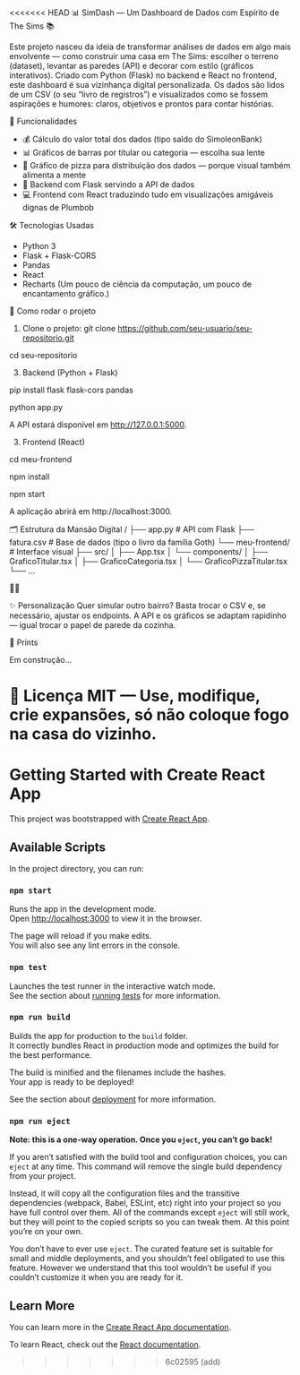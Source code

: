<<<<<<< HEAD
📊 SimDash — Um Dashboard de Dados com Espírito de The Sims 📚

Este projeto nasceu da ideia de transformar análises de dados em algo mais envolvente — como construir uma casa em The Sims: escolher o terreno (dataset), levantar as paredes (API) e decorar com estilo (gráficos interativos). Criado com Python (Flask) no backend e React no frontend, este dashboard é sua vizinhança digital personalizada.
Os dados são lidos de um CSV (o seu “livro de registros”) e visualizados como se fossem aspirações e humores: claros, objetivos e prontos para contar histórias.

🎯 Funcionalidades
- 💰 Cálculo do valor total dos dados (tipo saldo do SimoleonBank)
- 📊 Gráficos de barras por titular ou categoria — escolha sua lente
- 🧁 Gráfico de pizza para distribuição dos dados — porque visual também alimenta a mente
- 🔧 Backend com Flask servindo a API de dados
- 💻 Frontend com React traduzindo tudo em visualizações amigáveis dignas de Plumbob

🛠️ Tecnologias Usadas
- Python 3
- Flask + Flask-CORS
- Pandas
- React
- Recharts
(Um pouco de ciência da computação, um pouco de encantamento gráfico.)

🚀 Como rodar o projeto

1. Clone o projeto:
git clone https://github.com/seu-usuario/seu-repositorio.git

cd seu-repositorio

3. Backend (Python + Flask)
   
pip install flask flask-cors pandas

python app.py


A API estará disponível em http://127.0.0.1:5000.

3. Frontend (React)
   
cd meu-frontend

npm install

npm start


A aplicação abrirá em http://localhost:3000.

🗂️ Estrutura da Mansão Digital
/
├── app.py                # API com Flask
├── fatura.csv            # Base de dados (tipo o livro da família Goth)
└── meu-frontend/         # Interface visual
    ├── src/
    │   ├── App.tsx
    │   └── components/
    │       ├── GraficoTitular.tsx
    │       ├── GraficoCategoria.tsx
    │       └── GraficoPizzaTitular.tsx
    └── ...



✨ Personalização
Quer simular outro bairro? Basta trocar o CSV e, se necessário, ajustar os endpoints. A API e os gráficos se adaptam rapidinho — igual trocar o papel de parede da cozinha.

📸 Prints

Em construção...

📜 Licença
MIT — Use, modifique, crie expansões, só não coloque fogo na casa do vizinho.
=======
# Getting Started with Create React App

This project was bootstrapped with [Create React App](https://github.com/facebook/create-react-app).

## Available Scripts

In the project directory, you can run:

### `npm start`

Runs the app in the development mode.\
Open [http://localhost:3000](http://localhost:3000) to view it in the browser.

The page will reload if you make edits.\
You will also see any lint errors in the console.

### `npm test`

Launches the test runner in the interactive watch mode.\
See the section about [running tests](https://facebook.github.io/create-react-app/docs/running-tests) for more information.

### `npm run build`

Builds the app for production to the `build` folder.\
It correctly bundles React in production mode and optimizes the build for the best performance.

The build is minified and the filenames include the hashes.\
Your app is ready to be deployed!

See the section about [deployment](https://facebook.github.io/create-react-app/docs/deployment) for more information.

### `npm run eject`

**Note: this is a one-way operation. Once you `eject`, you can’t go back!**

If you aren’t satisfied with the build tool and configuration choices, you can `eject` at any time. This command will remove the single build dependency from your project.

Instead, it will copy all the configuration files and the transitive dependencies (webpack, Babel, ESLint, etc) right into your project so you have full control over them. All of the commands except `eject` will still work, but they will point to the copied scripts so you can tweak them. At this point you’re on your own.

You don’t have to ever use `eject`. The curated feature set is suitable for small and middle deployments, and you shouldn’t feel obligated to use this feature. However we understand that this tool wouldn’t be useful if you couldn’t customize it when you are ready for it.

## Learn More

You can learn more in the [Create React App documentation](https://facebook.github.io/create-react-app/docs/getting-started).

To learn React, check out the [React documentation](https://reactjs.org/).
>>>>>>> 6c02595 (add)
